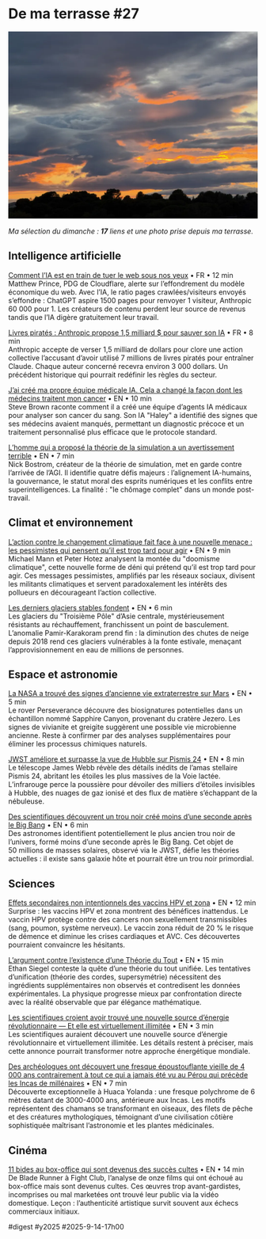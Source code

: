 # De ma terrasse #27

![Mardi](_i/2025-09-10-195534-lamaison.webp)

_Ma sélection du dimanche : **17** liens et une photo prise depuis ma terrasse._

## Intelligence artificielle

[Comment l’IA est en train de tuer le web sous nos yeux](https://korben.info/prophetie-matthew-prince-ia-tuer-web.html) • FR • 12 min  
Matthew Prince, PDG de Cloudflare, alerte sur l’effondrement du modèle économique du web. Avec l’IA, le ratio pages crawlées/visiteurs envoyés s’effondre : ChatGPT aspire 1500 pages pour renvoyer 1 visiteur, Anthropic 60 000 pour 1. Les créateurs de contenu perdent leur source de revenus tandis que l’IA digère gratuitement leur travail.

[Livres piratés : Anthropic propose 1,5 milliard $ pour sauver son IA](https://actualitte.com/article/125988/legislation/livres-pirates-anthropic-propose-1-5-milliard-pour-sauver-son-ia) • FR • 8 min  
Anthropic accepte de verser 1,5 milliard de dollars pour clore une action collective l’accusant d’avoir utilisé 7 millions de livres piratés pour entraîner Claude. Chaque auteur concerné recevra environ 3 000 dollars. Un précédent historique qui pourrait redéfinir les règles du secteur.

[J’ai créé ma propre équipe médicale IA. Cela a changé la façon dont les médecins traitent mon cancer](https://www.statnews.com/2025/09/10/ai-cancer-treatment-custom-doctors-response/?utm_campaign=rss) • EN • 10 min  
Steve Brown raconte comment il a créé une équipe d’agents IA médicaux pour analyser son cancer du sang. Son IA "Haley" a identifié des signes que ses médecins avaient manqués, permettant un diagnostic précoce et un traitement personnalisé plus efficace que le protocole standard.

[L’homme qui a proposé la théorie de la simulation a un avertissement terrible](https://futurism.com/simulation-theory-ai-warning?utm_source=flipboard&utm_content=other) • EN • 7 min  
Nick Bostrom, créateur de la théorie de simulation, met en garde contre l’arrivée de l’AGI. Il identifie quatre défis majeurs : l’alignement IA-humains, la gouvernance, le statut moral des esprits numériques et les conflits entre superintelligences. La finalité : "le chômage complet" dans un monde post-travail.

## Climat et environnement

[L’action contre le changement climatique fait face à une nouvelle menace : les pessimistes qui pensent qu’il est trop tard pour agir](https://www.livescience.com/planet-earth/climate-change/action-on-climate-change-faces-new-threat-the-doomers-who-think-its-too-late-to-act) • EN • 9 min  
Michael Mann et Peter Hotez analysent la montée du "doomisme climatique", cette nouvelle forme de déni qui prétend qu’il est trop tard pour agir. Ces messages pessimistes, amplifiés par les réseaux sociaux, divisent les militants climatiques et servent paradoxalement les intérêts des pollueurs en décourageant l’action collective.

[Les derniers glaciers stables fondent](https://www.404media.co/they-were-some-of-earths-last-stable-glaciers-now-theyre-melting/) • EN • 6 min  
Les glaciers du "Troisième Pôle" d’Asie centrale, mystérieusement résistants au réchauffement, franchissent un point de basculement. L’anomalie Pamir-Karakoram prend fin : la diminution des chutes de neige depuis 2018 rend ces glaciers vulnérables à la fonte estivale, menaçant l’approvisionnement en eau de millions de personnes.

## Espace et astronomie

[La NASA a trouvé des signes d’ancienne vie extraterrestre sur Mars](https://www.cnet.com/science/space/nasa-found-signs-of-ancient-alien-life-on-mars-heres-how-excited-you-should-be/#ftag=CAD590a51e) • EN • 5 min  
Le rover Perseverance découvre des biosignatures potentielles dans un échantillon nommé Sapphire Canyon, provenant du cratère Jezero. Les signes de vivianite et greigite suggèrent une possible vie microbienne ancienne. Reste à confirmer par des analyses supplémentaires pour éliminer les processus chimiques naturels.

[JWST améliore et surpasse la vue de Hubble sur Pismis 24](https://bigthink.com/starts-with-a-bang/jwst-hubble-pismis-24/) • EN • 8 min  
Le télescope James Webb révèle des détails inédits de l’amas stellaire Pismis 24, abritant les étoiles les plus massives de la Voie lactée. L’infrarouge perce la poussière pour dévoiler des milliers d’étoiles invisibles à Hubble, des nuages de gaz ionisé et des flux de matière s’échappant de la nébuleuse.

[Des scientifiques découvrent un trou noir créé moins d’une seconde après le Big Bang](https://futurism.com/black-hole-big-bang?utm_source=flipboard&utm_content=topic/science) • EN • 6 min  
Des astronomes identifient potentiellement le plus ancien trou noir de l’univers, formé moins d’une seconde après le Big Bang. Cet objet de 50 millions de masses solaires, observé via le JWST, défie les théories actuelles : il existe sans galaxie hôte et pourrait être un trou noir primordial.

## Sciences

[Effets secondaires non intentionnels des vaccins HPV et zona](https://sciencebasedmedicine.org/unintended-side-effects-hpv-and-shingles-vaccines-reason-for-concern/) • EN • 12 min  
Surprise : les vaccins HPV et zona montrent des bénéfices inattendus. Le vaccin HPV protège contre des cancers non sexuellement transmissibles (sang, poumon, système nerveux). Le vaccin zona réduit de 20 % le risque de démence et diminue les crises cardiaques et AVC. Ces découvertes pourraient convaincre les hésitants.

[L’argument contre l’existence d’une Théorie du Tout](https://bigthink.com/starts-with-a-bang/argument-against-theory-of-everything/) • EN • 15 min  
Ethan Siegel conteste la quête d’une théorie du tout unifiée. Les tentatives d’unification (théorie des cordes, supersymétrie) nécessitent des ingrédients supplémentaires non observés et contredisent les données expérimentales. La physique progresse mieux par confrontation directe avec la réalité observable que par élégance mathématique.

[Les scientifiques croient avoir trouvé une nouvelle source d’énergie révolutionnaire — Et elle est virtuellement illimitée](https://apple.news/AKfJTIZtRS-2PwL_jWNwpFw) • EN • 3 min  
Les scientifiques auraient découvert une nouvelle source d’énergie révolutionnaire et virtuellement illimitée. Les détails restent à préciser, mais cette annonce pourrait transformer notre approche énergétique mondiale.

[Des archéologues ont découvert une fresque époustouflante vieille de 4 000 ans contrairement à tout ce qui a jamais été vu au Pérou qui précède les Incas de millénaires](https://www.zmescience.com/science/news-science/peru-4000-year-old-mural-before-inca/?utm_source=flipboard&utm_content=topic/archaeology) • EN • 7 min  
Découverte exceptionnelle à Huaca Yolanda : une fresque polychrome de 6 mètres datant de 3000-4000 ans, antérieure aux Incas. Les motifs représentent des chamans se transformant en oiseaux, des filets de pêche et des créatures mythologiques, témoignant d’une civilisation côtière sophistiquée maîtrisant l’astronomie et les plantes médicinales.

## Cinéma

[11 bides au box-office qui sont devenus des succès cultes](https://nofilmschool.com/box-office-bombs-cult-hits?utm_source=flipboard&utm_content=NoFilmSchool/magazine/MOVIES+%26+TV+@+NO+FILM+SCHOOL) • EN • 14 min  
De Blade Runner à Fight Club, l’analyse de onze films qui ont échoué au box-office mais sont devenus cultes. Ces œuvres trop avant-gardistes, incomprises ou mal marketées ont trouvé leur public via la vidéo domestique. Leçon : l’authenticité artistique survit souvent aux échecs commerciaux initiaux.

#digest #y2025 #2025-9-14-17h00
